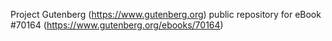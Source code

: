Project Gutenberg (https://www.gutenberg.org) public repository for
eBook #70164 (https://www.gutenberg.org/ebooks/70164)
